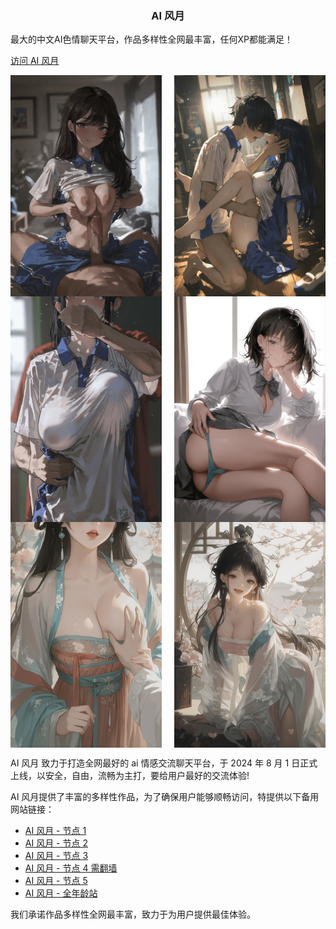 <h3 align="center">AI 风月</h3>
<p>最大的中文AI色情聊天平台，作品多样性全网最丰富，任何XP都能满足！</p>

[访问 AI 风月](https://aifordum.github.io)

<div style="display: flex; justify-content: space-between; flex-wrap: wrap;">
  <img src="./assets/img-1.png" width="48%">
  <img src="./assets/img-2.png" width="48%">
  <img src="./assets/img-3.png" width="48%">
  <img src="./assets/img-4.png" width="48%">
  <img src="./assets/img-5.png" width="48%">
  <img src="./assets/img-6.png" width="48%">
</div>

AI 风月 致力于打造全网最好的 ai 情感交流聊天平台，于 2024 年 8 月 1 日正式上线，以安全，自由，流畅为主打，要给用户最好的交流体验!

AI 风月提供了丰富的多样性作品，为了确保用户能够顺畅访问，特提供以下备用网站链接：

- <a class="link" href="https://aitrader.wiki" target="_blank">AI 风月 - 节点 1</a>
- <a class="link" href="https://acepro.store" target="_blank">AI 风月 - 节点 2</a>
- <a class="link" href="https://aifun.wiki" target="_blank">AI 风月 - 节点 3</a>
- <a class="link" href="https://aifuck.cc" target="_blank">AI 风月 - 节点 4 需翻墙</a>
- <a class="link" href="https://aiporn.tw" target="_blank">AI 风月 - 节点 5</a>
- <a class="link" href="https://newplace.shop" target="_blank">AI 风月 - 全年龄站</a>

我们承诺作品多样性全网最丰富，致力于为用户提供最佳体验。
